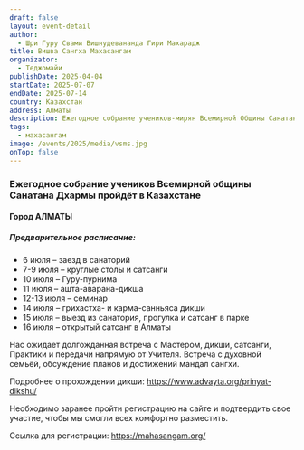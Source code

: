 ```yaml
---
draft: false
layout: event-detail
author:
  - Шри Гуру Свами Вишнудевананда Гири Махарадж
title: Вишва Сангха Махасангам
organizator:
  - Теджомайи
publishDate: 2025-04-04
startDate: 2025-07-07
endDate: 2025-07-14
country: Казахстан
address: Алматы
description: Ежегодное собрание учеников-мирян Всемирной Общины Санатана Дхармы пройдёт в Казахстане
tags:
  - махасангам
image: /events/2025/media/vsms.jpg
onTop: false
---
```



### **Ежегодное собрание учеников Всемирной общины Санатана Дхармы пройдёт в Казахстане** 
#### **Город АЛМАТЫ**

##### Предварительное расписание:

- 6 июля – заезд в санаторий
- 7-9 июля – круглые столы и сатсанги
- 10 июля – Гуру-пурнима
- 11 июля – ашта-аварана-дикша
- 12-13 июля – семинар 
- 14 июля – грихастха- и карма-санньяса дикши
- 15 июля – выезд из санатория, прогулка и сатсанг в парке
- 16 июля – открытый сатсанг в Алматы


Нас ожидает долгожданная встреча с Мастером, дикши, сатсанги,  Практики и передачи напрямую от Учителя. Встреча с духовной семьёй, обсуждение планов и достижений мандал сангхи. 

Подробнее о прохождении дикши:
https://www.advayta.org/prinyat-dikshu/

Необходимо заранее пройти регистрацию на сайте и подтвердить свое участие, чтобы мы смогли всех комфортно разместить.

Ссылка для регистрации:
https://mahasangam.org/
